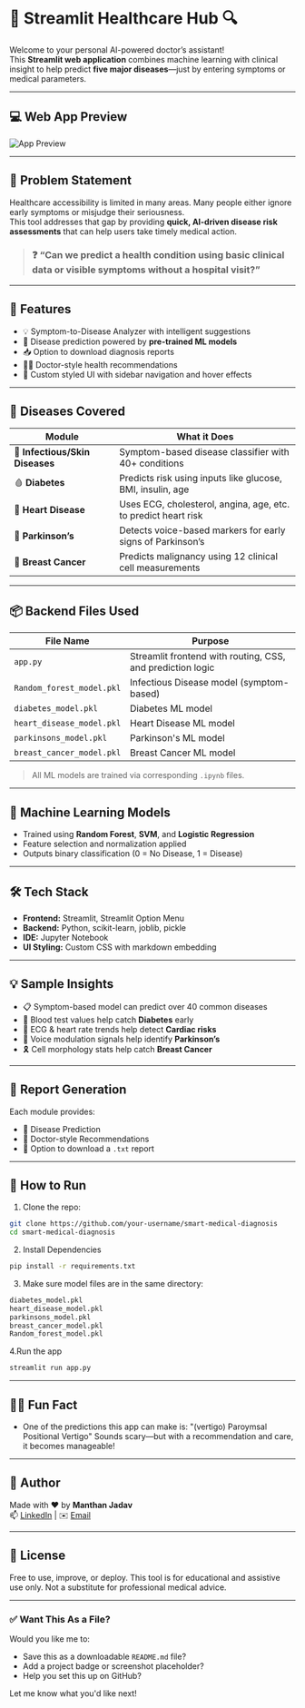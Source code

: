 # 🧠 Streamlit Healthcare Hub 🔍

Welcome to your personal AI-powered doctor’s assistant!  
This **Streamlit web application** combines machine learning with clinical insight to help predict **five major diseases**—just by entering symptoms or medical parameters.

---

## 💻 Web App Preview

![App Preview](https://github.com/user-attachments/assets/29f6cc79-81b4-432a-b10d-853c7fb2136a)

---

## 🧠 Problem Statement

Healthcare accessibility is limited in many areas. Many people either ignore early symptoms or misjudge their seriousness.  
This tool addresses that gap by providing **quick, AI-driven disease risk assessments** that can help users take timely medical action.

> ### ❓ “Can we predict a health condition using basic clinical data or visible symptoms without a hospital visit?”

---

## 🚀 Features

- 💡 Symptom-to-Disease Analyzer with intelligent suggestions
- 🔬 Disease prediction powered by **pre-trained ML models**
- 📥 Option to download diagnosis reports
- 🧑‍⚕️ Doctor-style health recommendations
- 🎨 Custom styled UI with sidebar navigation and hover effects

---

## 🦠 Diseases Covered

| Module | What it Does |
|--------|---------------|
| 🧪 **Infectious/Skin Diseases** | Symptom-based disease classifier with 40+ conditions |
| 🩸 **Diabetes** | Predicts risk using inputs like glucose, BMI, insulin, age |
| 💓 **Heart Disease** | Uses ECG, cholesterol, angina, age, etc. to predict heart risk |
| 🧠 **Parkinson’s** | Detects voice-based markers for early signs of Parkinson’s |
| 🎀 **Breast Cancer** | Predicts malignancy using 12 clinical cell measurements |

---

## 📦 Backend Files Used

| File Name | Purpose |
|-----------|---------|
| `app.py` | Streamlit frontend with routing, CSS, and prediction logic |
| `Random_forest_model.pkl` | Infectious Disease model (symptom-based) |
| `diabetes_model.pkl` | Diabetes ML model |
| `heart_disease_model.pkl` | Heart Disease ML model |
| `parkinsons_model.pkl` | Parkinson's ML model |
| `breast_cancer_model.pkl` | Breast Cancer ML model |

> All ML models are trained via corresponding `.ipynb` files.

---

## 🧠 Machine Learning Models

- Trained using **Random Forest**, **SVM**, and **Logistic Regression**
- Feature selection and normalization applied
- Outputs binary classification (0 = No Disease, 1 = Disease)

---

## 🛠️ Tech Stack

- **Frontend:** Streamlit, Streamlit Option Menu
- **Backend:** Python, scikit-learn, joblib, pickle
- **IDE:** Jupyter Notebook 
- **UI Styling:** Custom CSS with markdown embedding

---

## 💡 Sample Insights

- 📋 Symptom-based model can predict over 40 common diseases
- 🧪 Blood test values help catch **Diabetes** early
- 💓 ECG & heart rate trends help detect **Cardiac risks**
- 🧠 Voice modulation signals help identify **Parkinson’s**
- 🎗️ Cell morphology stats help catch **Breast Cancer**

---

## 📄 Report Generation

Each module provides:
- 📍 Disease Prediction
- 📌 Doctor-style Recommendations
- 🧾 Option to download a `.txt` report

---

## 🚀 How to Run

1. Clone the repo:
```bash
git clone https://github.com/your-username/smart-medical-diagnosis
cd smart-medical-diagnosis
```
2. Install Dependencies
```bash
pip install -r requirements.txt
```
3. Make sure model files are in the same directory:
```bash
diabetes_model.pkl  
heart_disease_model.pkl  
parkinsons_model.pkl  
breast_cancer_model.pkl  
Random_forest_model.pkl
```
4.Run the app
```bash
streamlit run app.py
```

---

## 🧑‍⚕️ Fun Fact
- One of the predictions this app can make is:
   "(vertigo) Paroymsal Positional Vertigo"
  Sounds scary—but with a recommendation and care, it becomes manageable!

---

## 📎 Author

Made with ❤️ by **Manthan Jadav**  
📫 [LinkedIn](https://www.linkedin.com/in/manthanjadav/) | ✉️ [Email](mailto:manthanjadav746@gmail.com)

---

## 📢 License

Free to use, improve, or deploy. 
This tool is for educational and assistive use only. Not a substitute for professional medical advice.

---

### ✅ Want This As a File?

Would you like me to:
- Save this as a downloadable `README.md` file?
- Add a project badge or screenshot placeholder?
- Help you set this up on GitHub?

Let me know what you'd like next!

